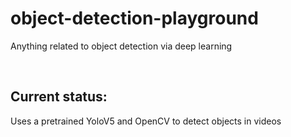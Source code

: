 # object-detection-playground
Anything related to object detection via deep learning

<br>

## Current status:

Uses a pretrained YoloV5 and OpenCV to detect objects in videos
